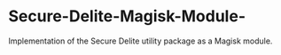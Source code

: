 # Secure-Delite-Magisk-Module-
Implementation of the Secure Delite utility package as a Magisk module.
